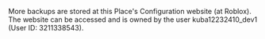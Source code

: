 More backups are stored at this Place's Configuration website (at Roblox). <br>
The website can be accessed and is owned by the user kuba12232410_dev1 (User ID: 3211338543).